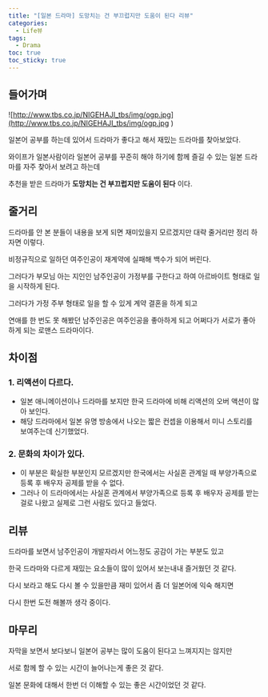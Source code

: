 ```yaml
---
title: "[일본 드라마] 도망치는 건 부끄럽지만 도움이 된다 리뷰"
categories:
  - Life뷰
tags:
  - Drama
toc: true
toc_sticky: true  
---
```


## 들어가며 
![http://www.tbs.co.jp/NIGEHAJI_tbs/img/ogp.jpg](http://www.tbs.co.jp/NIGEHAJI_tbs/img/ogp.jpg
)

일본어 공부를 하는데 있어서 드라마가 좋다고 해서 재밌는 드라마를 찾아보았다.

와이프가 일본사람이라 일본어 공부를 꾸준히 해야 하기에 함께 즐길 수 있는 일본 드라마를 자주 찾아서 보려고 하는데

추천을 받은 드라마가 **도망치는 건 부끄럽지만 도움이 된다** 이다.

## 줄거리
드라마를 안 본 분들이 내용을 보게 되면 재미있을지 모르겠지만 대략 줄거리만 정리 하자면 이렇다.

비정규직으로 일하던 여주인공이 재계약에 실패해 백수가 되어 버린다.

그러다가 부모님 아는 지인인 남주인공이 가정부를 구한다고 하여 아르바이트 형태로 일을 시작하게 된다.

그러다가 가정 주부 형태로 일을 할 수 있게 계약 결혼을 하게 되고

연애를 한 번도 못 해봤던 남주인공은 여주인공을 좋아하게 되고 어쩌다가 서로가 좋아하게 되는 로맨스 드라마이다.

## 차이점 

### 1. 리액션이 다르다.

- 일본 애니메이션이나 드라마를 보지만 한국 드라마에 비해 리액션의 오버 액션이 많아 보인다.
- 해당 드라마에서 일본 유명 방송에서 나오는 짧은 컨셉을 이용해서 미니 스토리를 보여주는데 신기했었다.

### 2. 문화의 차이가 있다.

- 이 부분은 확실한 부분인지 모르겠지만 한국에서는 사실혼 관계일 때 부양가족으로 등록 후 배우자 공제를 받을 수 없다.
- 그러나 이 드라마에서는 사실혼 관계에서 부양가족으로 등록 후 배우자 공제를 받는걸로 나왔고 실제로 그런 사람도 있다고 들었다.


## 리뷰
드라마를 보면서 남주인공이 개발자라서 어느정도 공감이 가는 부분도 있고

한국 드라마와 다르게 재밌는 요소들이 많이 있어서 보는내내 즐거웠던 것 같다.

다시 보라고 해도 다시 볼 수 있을만큼 재미 있어서 좀 더 일본어에 익숙 해지면

다시 한번 도전 해볼까 생각 중이다.   

## 마무리
자막을 보면서 보다보니 일본어 공부는 많이 도움이 된다고 느껴지지는 않지만 

서로 함께 할 수 있는 시간이 늘어나는게 좋은 것 같다.

일본 문화에 대해서 한번 더 이해할 수 있는 좋은 시간이었던 것 같다.
